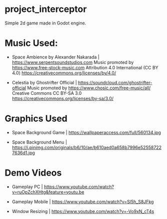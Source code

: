 # project_interceptor
Simple 2d game made in Godot engine.

# Music Used:

 - Space Ambience by Alexander Nakarada | https://www.serpentsoundstudios.com Music promoted by https://www.free-stock-music.com Attribution 4.0 International (CC BY 4.0) https://creativecommons.org/licenses/by/4.0/

- Celestia by Ghostrifter Official | https://soundcloud.com/ghostrifter-official Music promoted by https://www.chosic.com/free-music/all/ Creative Commons CC BY-SA 3.0 https://creativecommons.org/licenses/by-sa/3.0/

# Graphics Used

- Space Background Game | https://wallpaperaccess.com/full/560134.jpg

- Space Background Menu | https://i.pinimg.com/originals/b6/10/ae/b610aed0a658b7996e525587227636d1.jpg

# Demo Videos

- Gameplay PC | https://www.youtube.com/watch?v=ruOpZchXHtg&feature=youtu.be

- Gameplay Mobile | https://www.youtube.com/watch?v=Sl5h_S8JFkg

- Window Resizing | https://www.youtube.com/watch?v=-Vo9xN_cT4s